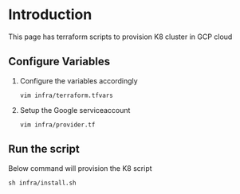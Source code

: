 # Introduction
  This page has terraform scripts to provision K8 cluster in GCP cloud

## Configure Variables

   1. Configure the variables accordingly

      ```
      vim infra/terraform.tfvars
      ```
      
   2. Setup the Google serviceaccount

      ```
      vim infra/provider.tf
      ```

## Run the script
   Below command will provision the K8 script

   ```
   sh infra/install.sh
   ```